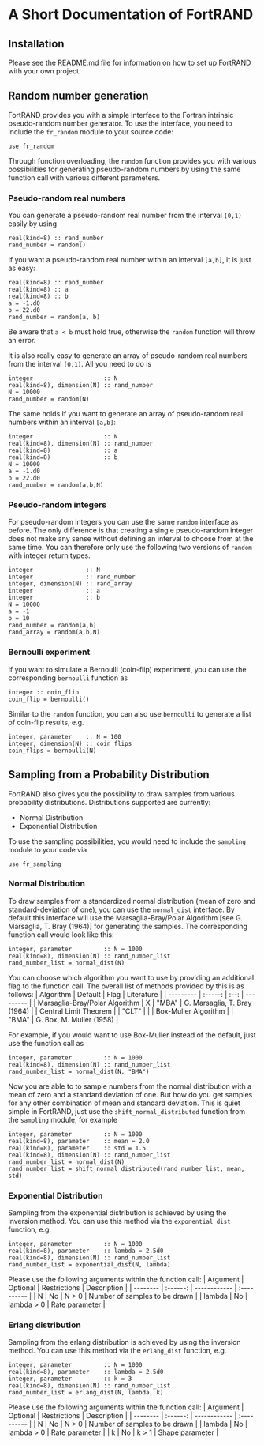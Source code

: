 # A Short Documentation of FortRAND

## Installation
Please see the [README.md](README.md) file for information on how to set up FortRAND with your own project.

## Random number generation
FortRAND provides you with a simple interface to the Fortran intrinsic pseudo-random number generator. To use the interface, you need to include the ```fr_random``` module to your source code:
```Fortran
use fr_random
```
Through function overloading, the ```random``` function provides you with various possibilities for generating pseudo-random numbers by using the same function call with various different parameters.

### Pseudo-random real numbers
You can generate a pseudo-random real number from the interval ```[0,1)``` easily by using
```Fortran
real(kind=8) :: rand_number 
rand_number = random()
```
If you want a pseudo-random real number within an interval ```[a,b]```, it is just as easy:
```Fortran
real(kind=8) :: rand_number 
real(kind=8) :: a
real(kind=8) :: b
a = -1.d0
b = 22.d0
rand_number = random(a, b)
```
Be aware that ```a < b``` must hold true, otherwise the ```random``` function will throw an error.

It is also really easy to generate an array of pseudo-random real numbers from the interval ```[0,1)```. All you need to do is 
```Fortran
integer                    :: N
real(kind=8), dimension(N) :: rand_number 
N = 10000
rand_number = random(N)
```
The same holds if you want to generate an array of pseudo-random real numbers within an interval ```[a,b]```:
```Fortran
integer                    :: N
real(kind=8), dimension(N) :: rand_number 
real(kind=8)               :: a
real(kind=8)               :: b
N = 10000
a = -1.d0
b = 22.d0
rand_number = random(a,b,N)
```

### Pseudo-random integers
For pseudo-random integers you can use the same ```random``` interface as before. The only difference is that creating a single pseudo-random integer does not make any sense without defining an interval to choose from at the same time. You can therefore only use the following two versions of ```random``` with integer return types.
```Fortran
integer               :: N
integer               :: rand_number
integer, dimension(N) :: rand_array
integer               :: a
integer               :: b
N = 10000
a = -1
b = 10
rand_number = random(a,b)
rand_array = random(a,b,N)
```

### Bernoulli experiment
If you want to simulate a Bernoulli (coin-flip) experiment, you can use the corresponding ```bernoulli``` function as
```Fortran
integer :: coin_flip
coin_flip = bernoulli()
```
Similar to the ```random``` function, you can also use ```bernoulli``` to generate a list of coin-flip results, e.g.
```Fortran
integer, parameter    :: N = 100
integer, dimension(N) :: coin_flips
coin_flips = bernoulli(N)
```

## Sampling from a Probability Distribution
FortRAND also gives you the possibility to draw samples from various probability distributions. Distributions supported are currently:
- Normal Distribution
- Exponential Distribution

To use the sampling possibilities, you would need to include the ```sampling``` module to your code via
```Fortran
use fr_sampling
```

### Normal Distribution
To draw samples from a standardized normal distribution (mean of zero and standard-deviation of one), you can use the ```normal_dist``` interface. By default this interface will use the Marsaglia-Bray/Polar Algorithm [see G. Marsaglia, T. Bray (1964)] for generating the samples. The corresponding function call would look like this:
```Fortran
integer, parameter         :: N = 1000
real(kind=8), dimension(N) :: rand_number_list
rand_number_list = normal_dist(N)
```
You can choose which algorithm you want to use by providing an additional flag to the function call. The overall list of methods provided by this is as follows:
| Algorithm | Default | Flag | Literature |
| --------- | :-----: | :--: | --------- |
| Marsaglia-Bray/Polar Algorithm | X | "MBA" | G. Marsaglia, T. Bray (1964) |
| Central Limit Theorem | | "CLT" | |
| Box-Muller Algorithm | | "BMA" | G. Box, M. Muller (1958) |

For example, if you would want to use Box-Muller instead of the default, just use the function call as
```Fortran
integer, parameter         :: N = 1000
real(kind=8), dimension(N) :: rand_number_list
rand_number_list = normal_dist(N, "BMA")
```
Now you are able to to sample numbers from the normal distribution with a mean of zero and a standard deviation of one. But how do you get samples for any other combination of mean and standard deviation. This is quiet simple in FortRAND, just use the ```shift_normal_distributed``` function from the ```sampling``` module, for example
```Fortran
integer, parameter         :: N = 1000
real(kind=8), parameter    :: mean = 2.0
real(kind=8), parameter    :: std = 1.5
real(kind=8), dimension(N) :: rand_number_list
rand_number_list = normal_dist(N)
rand_number_list = shift_normal_distributed(rand_number_list, mean, std)
```

### Exponential Distribution
Sampling from the exponential distribution is achieved by using the inversion method. You can use this method via the ```exponential_dist``` function, e.g.
```Fortran
integer, parameter         :: N = 1000
real(kind=8), parameter    :: lambda = 2.5d0
real(kind=8), dimension(N) :: rand_number_list
rand_number_list = exponential_dist(N, lambda)
```
Please use the following arguments within the function call:
| Argument | Optional | Restrictions | Description |
| -------- | :------: | ------------ | :---------- |
| N        | No       | N > 0        | Number of samples to be drawn |
| lambda   | No       | lambda > 0   | Rate parameter |

### Erlang distribution
Sampling from the erlang distribution is achieved by using the inversion method. You can use this method via the ```erlang_dist``` function, e.g.
```Fortran
integer, parameter         :: N = 1000
real(kind=8), parameter    :: lambda = 2.5d0
integer, parameter         :: k = 3
real(kind=8), dimension(N) :: rand_number_list
rand_number_list = erlang_dist(N, lambda, k)
```
Please use the following arguments within the function call:
| Argument | Optional | Restrictions | Description |
| -------- | :------: | ------------ | :---------- |
| N        | No       | N > 0        | Number of samples to be drawn |
| lambda   | No       | lambda > 0   | Rate parameter |
| k        | No       | k > 1        | Shape parameter |

